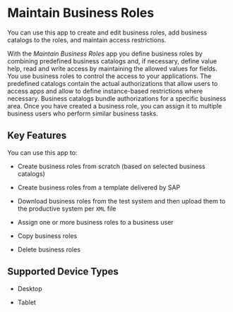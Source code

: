 <!-- loio8980ad05330b4585ab96a8e09cef4688 -->

# Maintain Business Roles

You can use this app to create and edit business roles, add business catalogs to the roles, and maintain access restrictions.



With the *Maintain Business Roles* app you define business roles by combining predefined business catalogs and, if necessary, define value help, read and write access by maintaining the allowed values for fields. You use business roles to control the access to your applications. The predefined catalogs contain the actual authorizations that allow users to access apps and allow to define instance-based restrictions where necessary. Business catalogs bundle authorizations for a specific business area. Once you have created a business role, you can assign it to multiple business users who perform similar business tasks.



<a name="loio8980ad05330b4585ab96a8e09cef4688__section_bc2_gzg_jfb"/>

## Key Features

You can use this app to:



-   Create business roles from scratch \(based on selected business catalogs\)

-   Create business roles from a template delivered by SAP

-   Download business roles from the test system and then upload them to the productive system per `XML` file

-   Assign one or more business roles to a business user

-   Copy business roles

-   Delete business roles




<a name="loio8980ad05330b4585ab96a8e09cef4688__supported_devices"/>

## Supported Device Types

-   Desktop

-   Tablet



